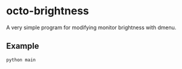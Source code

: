 octo-brightness
===============

A very simple program for modifying monitor brightness with dmenu.

## Example
`python main`
